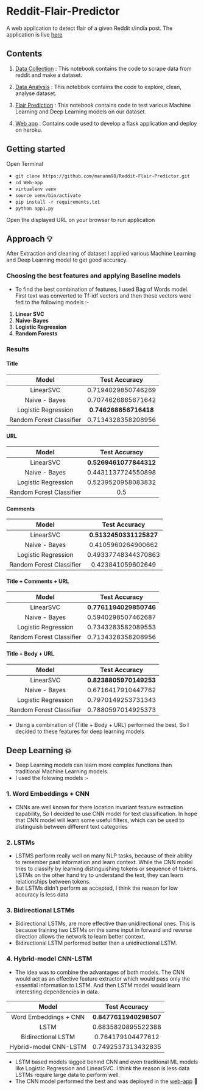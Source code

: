 # Reddit-Flair-Predictor
A web application to detect flair of a given Reddit r/india post. The application is live [here](https://predict-this-flair.herokuapp.com/)

## Contents
1. [Data Collection](https://github.com/mananm98/Reddit-Flair-Predictor/blob/master/Part-1%20Reddit%20Data%20Collection.ipynb) : This notebook contains the code to scrape data from reddit and make a dataset.

2. [Data Analysis](https://github.com/mananm98/Reddit-Flair-Predictor/blob/master/Part%20-%202%20Exploratory%20Data%20Analysis.ipynb) : This notebbok contains the code to explore, clean, analyse dataset.

3. [Flair Prediction](https://github.com/mananm98/Reddit-Flair-Predictor/blob/master/Part-3%20Building%20Flair%20Detector.ipynb) : This notebook contains code to test various Machine Learning and Deep Learning models on our dataset.

4. [Web app](https://github.com/mananm98/Reddit-Flair-Predictor/tree/master/Web-app) : Contains code used to develop a flask application and deploy on heroku.

## Getting started
Open Terminal
- `git clone https://github.com/mananm98/Reddit-Flair-Predictor.git`
- `cd Web-app`
- `virtualenv venv`
- `source venv/bin/activate`
- `pip install -r requirements.txt`
- `python app1.py`  

Open the displayed URL on your browser to run application

## Approach :bulb:

After Extraction and cleaning of dataset I applied various Machine Learning and Deep Learning model to get good accuracy.

### Choosing the best features and applying Baseline models
- To find the best combination of features, I used Bag of Words model. First text was converted to Tf-idf vectors and then these vectors were fed to the following models :-
1. **Linear SVC**
2. **Naive-Bayes**
3. **Logistic Regression**
4. **Random Forests**

### Results 

#### Title
| Model      | Test Accuracy |                                                     
| :---:        |    :----:   |
| LinearSVC      | 0.7194029850746269       | 
| Naive - Bayes   | 0.7074626865671642        | 
| Logistic Regression      | **0.746268656716418**      | 
| Random Forest Classifier   | 0.7134328358208956        | 


#### URL
| Model      | Test Accuracy |                                                     
| :---:        |    :----:   |
| LinearSVC      | **0.5269461077844312**       | 
| Naive - Bayes   | 0.4431137724550898       | 
| Logistic Regression      | 0.5239520958083832      | 
| Random Forest Classifier   |  0.5        |

#### Comments
| Model      | Test Accuracy |                                                     
| :---:        |    :----:   |
| LinearSVC      | **0.5132450331125827**       | 
| Naive - Bayes   | 0.4105960264900662       | 
| Logistic Regression      | 0.49337748344370863      | 
| Random Forest Classifier   |  0.423841059602649        |

#### Title + Comments + URL
| Model      | Test Accuracy |                                                     
| :---:        |    :----:   |
| LinearSVC      | **0.7761194029850746**       | 
| Naive - Bayes   | 0.5940298507462687       | 
| Logistic Regression      | 0.7343283582089553      | 
| Random Forest Classifier   |  0.7134328358208956        |


#### Title + Body + URL
| Model      | Test Accuracy |                                                     
| :---:        |    :----:   |
| LinearSVC      | **0.8238805970149253**      | 
| Naive - Bayes   | 0.6716417910447762       | 
| Logistic Regression      | 0.7970149253731343      | 
| Random Forest Classifier   |  0.7880597014925373        |

- Using a combination of (Title + Body + URL) performed the best, So I decided to these features for deep learning models

## Deep Learning :boom:

- Deep Learning models can learn more complex functions than traditional Machine Learning models.   
- I used the folowing models :- 
### 1. Word Embeddings + CNN 
 - CNNs are well known for there location invariant feature extraction capability, So I decided to use CNN model for text classification. In hope that CNN model will learn some useful filters, which can be used to distinguish between different text categories 
 
 ### 2. LSTMs
  - LSTMS perform really well on many NLP tasks, because of their ability to remember past information and learn context. While the CNN model tries to classify by learning distinguishing tokens or sequence of tokens. LSTMs on the other hand try to understand the text, they can learn relationships between tokens.
  - But LSTMs didn't perform as accepted, I think the reason for low accuracy is less data

 
  ### 3. Bidirectional LSTMs
  - Bidirectional LSTMs, are more effective than unidirectional ones. This is because training two LSTMs on the same input in forward and reverse direction allows the network to learn better context.
  - Bidirectional LSTM performed better than a unidirectional LSTM.
  
  ### 4. Hybrid-model CNN-LSTM
 - The idea was to combine the advantages of both models. The CNN would act as an effective feature extractor which would pass only the essential information to LSTM. And then LSTM model would learn interesting dependencies in data.

  
| Model      | Test Accuracy |                                                     
| :---:        |    :----:   |
| Word Embeddings + CNN      | **0.8477611940298507**      | 
| LSTM   | 0.6835820895522388       | 
| Bidirectional LSTM      | 0.764179104477612      | 
| Hybrid-model CNN-LSTM   |  0.7492537313432835        |

- LSTM based models lagged behind CNN and even traditional ML models like Logistic Regression and LinearSVC. I think the reason is less data LSTMs require large data to perform well.
- The CNN model performed the best and was deployed in the [web-app](https://predict-this-flair.herokuapp.com/) :tada:

